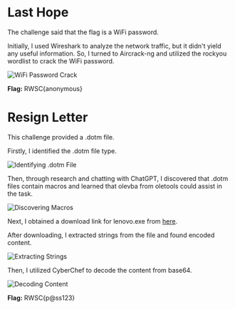 # Last Hope

The challenge said that the flag is a WiFi password.

Initially, I used Wireshark to analyze the network traffic, but it didn't yield any useful information. So, I turned to Aircrack-ng and utilized the rockyou wordlist to crack the WiFi password.

![WiFi Password Crack](https://github.com/loysz/RWSC-2024-Writeup/assets/116022013/5974e2a5-783b-4378-8f94-417464901c9c)

**Flag:** RWSC{anonymous}

# Resign Letter

This challenge provided a .dotm file.

Firstly, I identified the .dotm file type.

![Identifying .dotm File](https://github.com/loysz/RWSC-2024-Writeup/assets/116022013/0ab10067-792f-41d8-849f-204431f1ccb4)

Then, through research and chatting with ChatGPT, I discovered that .dotm files contain macros and learned that olevba from oletools could assist in the task.

![Discovering Macros](https://github.com/loysz/RWSC-2024-Writeup/assets/116022013/b1febfb2-456d-494b-b6a1-0c83533e8a31)

Next, I obtained a download link for lenovo.exe from [here](https://github.com/fareedfauzi/Adv_Sim/raw/main/lenovo.exe).

After downloading, I extracted strings from the file and found encoded content.

![Extracting Strings](https://github.com/loysz/RWSC-2024-Writeup/assets/116022013/c3404724-61f8-462d-b36f-11cb853d592b)

Then, I utilized CyberChef to decode the content from base64.

![Decoding Content](https://github.com/loysz/RWSC-2024-Writeup/assets/116022013/d0c4307d-a45f-4dab-a880-b9481f258a5f)

**Flag:** RWSC{p@ss123}

